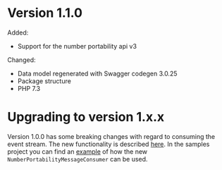 # Version 1.1.0

Added:

- Support for the number portability api v3

Changed:

- Data model regenerated with Swagger codegen 3.0.25
- Package structure
- PHP 7.3

# Upgrading to version 1.x.x

Version 1.0.0 has some breaking changes with regard to consuming the event stream. The new functionality is described [here](./README.md#consume-messages).
In the samples project you can find an [example](../number-portability-sdk-samples/test/NumberPortabilityMessageConsumer.php) of how the new `NumberPortabilityMessageConsumer` can be used.
